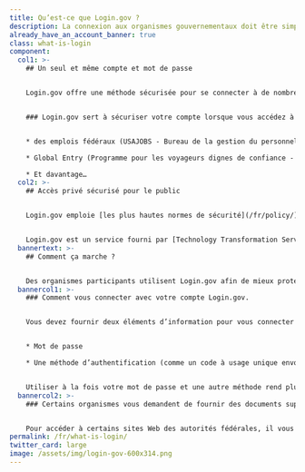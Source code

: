 ```yaml
---
title: Qu’est-ce que Login.gov ?
description: La connexion aux organismes gouvernementaux doit être simple — et sécurisée.
already_have_an_account_banner: true
class: what-is-login
component:
  col1: >-
    ## Un seul et même compte et mot de passe


    Login.gov offre une méthode sécurisée pour se connecter à de nombreux sites Web des autorités américaines à l'aide d'un seul et unique compte. Celui-ci protège vos informations en vous demandant d’effectuer des étapes supplémentaires pour vérifier que c’est bien vous qui vous connectez à votre compte.


    ### Login.gov sert à sécuriser votre compte lorsque vous accédez à :


    * des emplois fédéraux (USAJOBS - Bureau de la gestion du personnel)

    * Global Entry (Programme pour les voyageurs dignes de confiance - Département de la sécurité intérieure)

    * Et davantage…
  col2: >-
    ## Accès privé sécurisé pour le public


    Login.gov emploie [les plus hautes normes de sécurité](/fr/policy/) pour protéger vos informations, y compris lors de la vérification de l’identité et [de l’authentification à deux facteurs](/fr/help/create-account/authentication-methods/).


    Login.gov est un service fourni par [Technology Transformation Services (TTS)](https://tts.gsa.gov/).
  bannertext: >-
    ## Comment ça marche ?


    Des organismes participants utilisent Login.gov afin de mieux protéger leurs utilisateurs. Lorsque vous essayez de vous connecter à un organisme participant, vous êtes invité à vous connecter ou à créer un compte sur Login.gov avant de pouvoir accéder à votre profil auprès de cet organisme.
  bannercol1: >-
    ### Comment vous connecter avec votre compte Login.gov.


    Vous devez fournir deux éléments d’information pour vous connecter en toute sécurité et protéger vos informations. 


    * Mot de passe

    * Une méthode d’authentification (comme un code à usage unique envoyé sur votre téléphone ou une application d’authentification)


    Utiliser à la fois votre mot de passe et une autre méthode rend plus difficile l'accès à vos informations par des tiers.
  bannercol2: >-
    ### Certains organismes vous demandent de fournir des documents supplémentaires afin de vérifier votre identité.


    Pour accéder à certains sites Web des autorités fédérales, il vous sera demandé de fournir des documents supplémentaires par voie électronique afin que Login.gov puisse vérifier votre identité. Par exemple, il peut vous être demandé de prendre une photo de votre pièce d'identité ou de fournir une photo de vous-même. Si vous préférez, ou si vous n’êtes pas en mesure de fournir ces photos par voie électronique, vous aurez la possibilité de présenter en personne votre pièce d'identité avec photo dans un bureau de poste participant. Nous utilisons ces documents et ces photos uniquement pour confirmer votre identité. Login.gov ne détermine pas l’admissibilité aux services des organismes.
permalink: /fr/what-is-login/
twitter_card: large
image: /assets/img/login-gov-600x314.png
---
```


